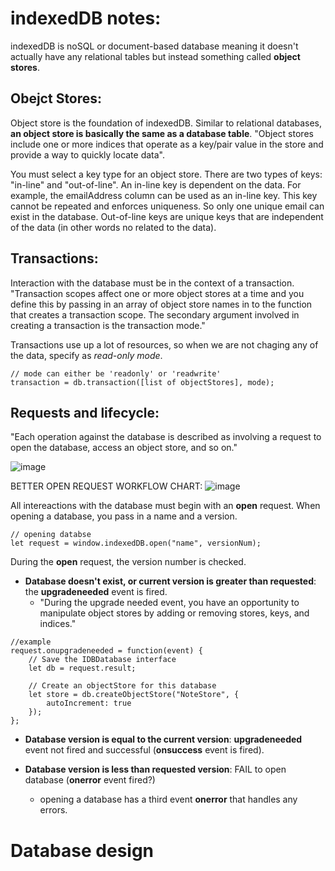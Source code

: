 # indexedDB notes:
indexedDB is noSQL or document-based database meaning it doesn't actually have any relational tables but instead something called **object stores**.

## Obejct Stores:
Object store is the foundation of indexedDB. Similar to relational databases, **an object store is basically the same as a database table**. "Object stores include one or more indices that operate as a key/pair value in the store and provide a way to quickly locate data". 

You must select a key type for an object store. There are two types of keys: "in-line" and "out-of-line". An in-line key is dependent on the data. For example, the emailAddress column can be used as an in-line key. This key cannot be repeated and enforces uniqueness. So only one unique email can exist in the database. Out-of-line keys are unique keys that are independent of the data (in other words no related to the data).

## Transactions:
Interaction with the database must be in the context of a transaction. "Transaction scopes affect one or more object stores at a time and you define this by passing in an array of object store names in to the function that creates a transaction scope. The secondary argument involved in creating a transaction is the transaction mode."

Transactions use up a lot of resources, so when we are not chaging any of the data, specify as *read-only mode*.

~~~
// mode can either be 'readonly' or 'readwrite'
transaction = db.transaction([list of objectStores], mode);
~~~

## Requests and lifecycle:
"Each operation against the database is described as involving a request to open the database, access an object store, and so on."

![image](https://user-images.githubusercontent.com/21044142/118936816-bc49ef80-b901-11eb-9fc3-ca6e110ce1a2.png)

BETTER OPEN REQUEST WORKFLOW CHART:
![image](https://user-images.githubusercontent.com/21044142/118943960-f7035600-b908-11eb-8485-05bd4417fa99.png)

All intereactions with the database must begin with an **open** request. When opening a database, you pass in a name and a version.
~~~
// opening databse
let request = window.indexedDB.open("name", versionNum);
~~~

During the **open** request, the version number is checked.

- **Database doesn't exist, or current version is greater than requested**: the **upgradeneeded** event is fired.
  - "During the upgrade needed event, you have an opportunity to manipulate object stores by adding or removing stores, keys, and indices."

~~~
//example
request.onupgradeneeded = function(event) {
    // Save the IDBDatabase interface
    let db = request.result;

    // Create an objectStore for this database
    let store = db.createObjectStore("NoteStore", {
        autoIncrement: true
    });
};
~~~

- **Database version is equal to the current version**: **upgradeneeded** event not fired and successful (**onsuccess** event is fired).

- **Database version is less than requested version**: FAIL to open database (**onerror** event fired?)
  - opening a database has a third event **onerror** that handles any errors.

# Database design
